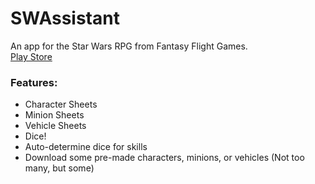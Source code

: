 # SWAssistant
An app for the Star Wars RPG from Fantasy Flight Games.  
[Play Store](https://play.google.com/store/apps/details?id=com.apps.darkstorm.swrpg.assistant)
### Features:
* Character Sheets
* Minion Sheets
* Vehicle Sheets
* Dice!
* Auto-determine dice for skills
* Download some pre-made characters, minions, or vehicles (Not too many, but some)
